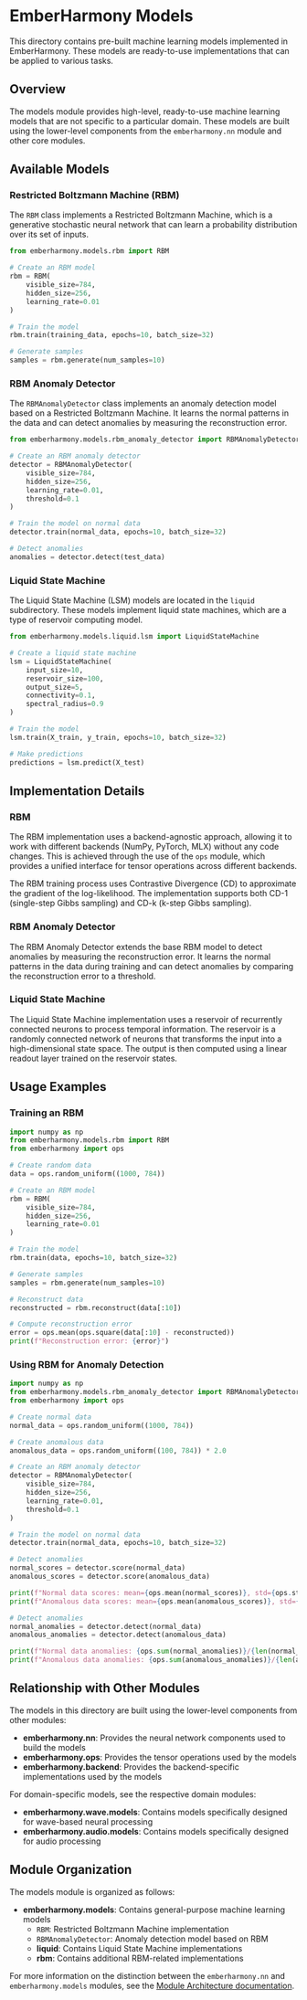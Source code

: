 # EmberHarmony Models

This directory contains pre-built machine learning models implemented in EmberHarmony. These models are ready-to-use implementations that can be applied to various tasks.

## Overview

The models module provides high-level, ready-to-use machine learning models that are not specific to a particular domain. These models are built using the lower-level components from the `emberharmony.nn` module and other core modules.

## Available Models

### Restricted Boltzmann Machine (RBM)

The `RBM` class implements a Restricted Boltzmann Machine, which is a generative stochastic neural network that can learn a probability distribution over its set of inputs.

```python
from emberharmony.models.rbm import RBM

# Create an RBM model
rbm = RBM(
    visible_size=784,
    hidden_size=256,
    learning_rate=0.01
)

# Train the model
rbm.train(training_data, epochs=10, batch_size=32)

# Generate samples
samples = rbm.generate(num_samples=10)
```

### RBM Anomaly Detector

The `RBMAnomalyDetector` class implements an anomaly detection model based on a Restricted Boltzmann Machine. It learns the normal patterns in the data and can detect anomalies by measuring the reconstruction error.

```python
from emberharmony.models.rbm_anomaly_detector import RBMAnomalyDetector

# Create an RBM anomaly detector
detector = RBMAnomalyDetector(
    visible_size=784,
    hidden_size=256,
    learning_rate=0.01,
    threshold=0.1
)

# Train the model on normal data
detector.train(normal_data, epochs=10, batch_size=32)

# Detect anomalies
anomalies = detector.detect(test_data)
```

### Liquid State Machine

The Liquid State Machine (LSM) models are located in the `liquid` subdirectory. These models implement liquid state machines, which are a type of reservoir computing model.

```python
from emberharmony.models.liquid.lsm import LiquidStateMachine

# Create a liquid state machine
lsm = LiquidStateMachine(
    input_size=10,
    reservoir_size=100,
    output_size=5,
    connectivity=0.1,
    spectral_radius=0.9
)

# Train the model
lsm.train(X_train, y_train, epochs=10, batch_size=32)

# Make predictions
predictions = lsm.predict(X_test)
```

## Implementation Details

### RBM

The RBM implementation uses a backend-agnostic approach, allowing it to work with different backends (NumPy, PyTorch, MLX) without any code changes. This is achieved through the use of the `ops` module, which provides a unified interface for tensor operations across different backends.

The RBM training process uses Contrastive Divergence (CD) to approximate the gradient of the log-likelihood. The implementation supports both CD-1 (single-step Gibbs sampling) and CD-k (k-step Gibbs sampling).

### RBM Anomaly Detector

The RBM Anomaly Detector extends the base RBM model to detect anomalies by measuring the reconstruction error. It learns the normal patterns in the data during training and can detect anomalies by comparing the reconstruction error to a threshold.

### Liquid State Machine

The Liquid State Machine implementation uses a reservoir of recurrently connected neurons to process temporal information. The reservoir is a randomly connected network of neurons that transforms the input into a high-dimensional state space. The output is then computed using a linear readout layer trained on the reservoir states.

## Usage Examples

### Training an RBM

```python
import numpy as np
from emberharmony.models.rbm import RBM
from emberharmony import ops

# Create random data
data = ops.random_uniform((1000, 784))

# Create an RBM model
rbm = RBM(
    visible_size=784,
    hidden_size=256,
    learning_rate=0.01
)

# Train the model
rbm.train(data, epochs=10, batch_size=32)

# Generate samples
samples = rbm.generate(num_samples=10)

# Reconstruct data
reconstructed = rbm.reconstruct(data[:10])

# Compute reconstruction error
error = ops.mean(ops.square(data[:10] - reconstructed))
print(f"Reconstruction error: {error}")
```

### Using RBM for Anomaly Detection

```python
import numpy as np
from emberharmony.models.rbm_anomaly_detector import RBMAnomalyDetector
from emberharmony import ops

# Create normal data
normal_data = ops.random_uniform((1000, 784))

# Create anomalous data
anomalous_data = ops.random_uniform((100, 784)) * 2.0

# Create an RBM anomaly detector
detector = RBMAnomalyDetector(
    visible_size=784,
    hidden_size=256,
    learning_rate=0.01,
    threshold=0.1
)

# Train the model on normal data
detector.train(normal_data, epochs=10, batch_size=32)

# Detect anomalies
normal_scores = detector.score(normal_data)
anomalous_scores = detector.score(anomalous_data)

print(f"Normal data scores: mean={ops.mean(normal_scores)}, std={ops.std(normal_scores)}")
print(f"Anomalous data scores: mean={ops.mean(anomalous_scores)}, std={ops.std(anomalous_scores)}")

# Detect anomalies
normal_anomalies = detector.detect(normal_data)
anomalous_anomalies = detector.detect(anomalous_data)

print(f"Normal data anomalies: {ops.sum(normal_anomalies)}/{len(normal_data)}")
print(f"Anomalous data anomalies: {ops.sum(anomalous_anomalies)}/{len(anomalous_data)}")
```

## Relationship with Other Modules

The models in this directory are built using the lower-level components from other modules:

- **emberharmony.nn**: Provides the neural network components used to build the models
- **emberharmony.ops**: Provides the tensor operations used by the models
- **emberharmony.backend**: Provides the backend-specific implementations used by the models

For domain-specific models, see the respective domain modules:

- **emberharmony.wave.models**: Contains models specifically designed for wave-based neural processing
- **emberharmony.audio.models**: Contains models specifically designed for audio processing

## Module Organization

The models module is organized as follows:

- **emberharmony.models**: Contains general-purpose machine learning models
  - `RBM`: Restricted Boltzmann Machine implementation
  - `RBMAnomalyDetector`: Anomaly detection model based on RBM
  - **liquid**: Contains Liquid State Machine implementations
  - **rbm**: Contains additional RBM-related implementations

For more information on the distinction between the `emberharmony.nn` and `emberharmony.models` modules, see the [Module Architecture documentation](../../docs/module_architecture.md).
